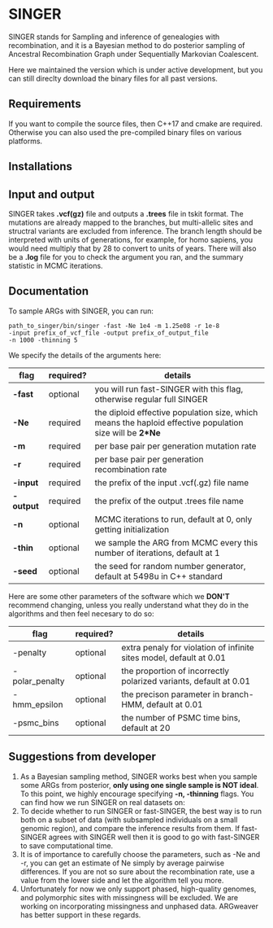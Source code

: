 # SINGER
SINGER stands for Sampling and inference of genealogies with recombination, and it is a Bayesian method to do posterior sampling of Ancestral Recombination Graph under Sequentially Markovian Coalescent. 


Here we maintained the version which is under active development, but you can still direclty download the binary files for all past versions. 

## Requirements

If you want to compile the source files, then C++17 and cmake are required. Otherwise you can also used the pre-compiled binary files on various platforms. 

## Installations

## Input and output

SINGER takes **.vcf(gz)** file and outputs a **.trees** file in tskit format. The mutations are already mapped to the branches, but multi-allelic sites and structral variants are excluded from inference. The branch length should be interpreted with units of generations, for example, for homo sapiens, you would need multiply that by 28 to convert to units of years. There will also be a **.log** file for you to check the argument you ran, and the summary statistic in MCMC iterations. 

## Documentation

To sample ARGs with SINGER, you can run:

```
path_to_singer/bin/singer -fast -Ne 1e4 -m 1.25e08 -r 1e-8
-input prefix_of_vcf_file -output prefix_of_output_file
-n 1000 -thinning 5
```

We specify the details of the arguments here:

|flag|required?|details|  
|-------------------|-----|---|  
|**-fast**|optional|you will run fast-SINGER with this flag, otherwise regular full SINGER|
|**-Ne**|required|the diploid effective population size, which means the haploid effective population size will be **2*Ne**|
|**-m**|required|per base pair per generation mutation rate|
|**-r**|required|per base pair per generation recombination rate|
|**-input**|required|the prefix of the input .vcf(.gz) file name|
|**-output**|required|the prefix of the output .trees file name| 
|**-n**|optional|MCMC iterations to run, default at 0, only getting initialization|
|**-thin**|optional|we sample the ARG from MCMC every this number of iterations, default at 1|
|**-seed**|optional|the seed for random number generator, default at 5498u in C++ standard|

Here are some other parameters of the software which we **DON'T** recommend changing, unless you really understand what they do in the algorithms and then feel necesary to do so:

|flag|required?|details|  
|-----|-----|--------------|  
|-penalty|optional|extra penaly for violation of infinite sites model, default at 0.01|
|-polar_penalty|optional|the proportion of incorrectly polarized variants, default at 0.01|  
|-hmm_epsilon|optional|the precison parameter in branch-HMM, default at 0.01|
|-psmc_bins|optional|the number of PSMC time bins, default at 20|

## Suggestions from developer

1. As a Bayesian sampling method, SINGER works best when you sample some ARGs from posterior, **only using one single sample is NOT ideal**. To this point, we highly encourage specifying **-n, -thinning** flags. You can find how we run SINGER on real datasets on:
2. To decide whether to run SINGER or fast-SINGER, the best way is to run both on a subset of data (with subsampled individuals on a small genomic region), and compare the inference results from them. If fast-SINGER agrees with SINGER well then it is good to go with fast-SINGER to save computational time. 
3. It is of importance to carefully choose the parameters, such as -Ne and -r, you can get an estimate of Ne simply by average pairwise differences. If you are not so sure about the recombination rate, use a value from the lower side and let the algorithm tell you more.
5. Unfortunately for now we only support phased, high-quality genomes, and polymorphic sites with missingness will be excluded. We are working on incorporating missingness and unphased data. ARGweaver has better support in these regards.
